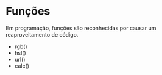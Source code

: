 # Funções

Em programação, funções são reconhecidas por causar um reaproveitamento
de código.

* rgb()
* hsl()
* url()
* calc()